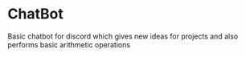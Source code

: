 # ChatBot
Basic chatbot for discord which gives new ideas for projects and also performs basic arithmetic operations 

